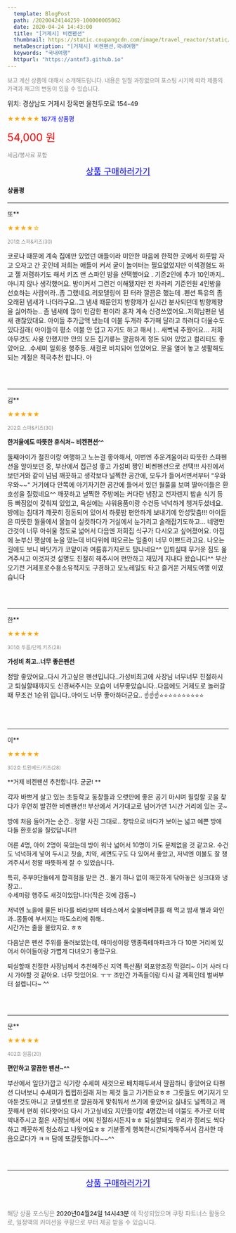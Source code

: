 ```yaml
---
  template: BlogPost
  path: /20200424144259-100000005062
  date: 2020-04-24 14:43:00
  title: "[거제시] 비켄펜션"
  thumbnail: https://static.coupangcdn.com/image/travel_reactor/static/booking/image/pension/ddnayo/43a2d6e2-180b-430f-9ce6-62ad528258fd.jpg
  metaDescription: "[거제시] 비켄펜션,국내여행"
  keywords: "국내여행"
  httpurl: "https://antnf3.github.io"
---
```

  
<span style="color: #888;font-size:0.8rem">보고 계신 상품에 대해서 소개해드립니다.
내용은 일절 과장없으며 포스팅 시기에 따라 제품의 가격과 재고의 변동이 있을 수 있습니다.</span>
  
<span style="font-size: 0.9rem;">위치: 경상남도 거제시 장목면 율천두모로 154-49</span>
  
<span style="color: orange;">★★★★★</span> <span style="color: blue;font-size: 0.85rem;">167개 상품평</span>
  
<span style="color: red;font-size: 1.5rem;">54,000 원</span>
  
<span style="color: #888;font-size:0.8rem">세금/봉사료 포함</span>





<p align="center"><a href="http://me2.do/FLSQwgUv" style="font-size: 1.2rem; color: blue;">상품 구매하러가기</a></p>

#### 상품평
  
---
  
또**
    
<span style="color: orange;">★★★★☆</span>
    
<span style="color: #888;font-size:0.7rem">201호 스파&키즈(30)</span>
    

    
<span style="font-size: 0.9rem;">코로나 때문에 계속 집에만 있었던 애들이라 미안한 마음에 한적한 곳에서 하룻밤 자고 오자고 간 곳인데 저희는 애들이 커서 굳이 놀이터는 필요없었지만  이색경험도 하고 젤 저렴하기도 해서 키즈 앤 스파인 방을 선택했어요 .   기준2인에 추가 10인까지.. 아니지 않나 생각했어요. 방이커서 그런건 이해됐지만 전 차라리 기준인원 4인방을 선호하는 사람이라..좀 그랬네요.리모델링이 된 터라 깔끔은 했는데 .펜션 특유의 좀 오래된 냄새가 나더라구요..그 냄새 때문인지 방향제가 실시간 분사되던데 방향제향을 싫어하는.. 좀 냄새에 많이 민감한 편이라 혼자 계속 신경쓰였어요..저희남편은 냄새 괜찮았대요. 아이들 추가금액 냈는데 이불 두개라 추가해 달라고 하려다 더울수도 있다길래( 아이들이 평소 이불 안 덥고 자기도 하고 해서 )..  새벽녘 추웠어요...
저희 아무것도 사용 안했지만 안의 모든 집기류는 깔끔하게 정돈 되어 있었고 컬리티도 좋았어요. .수세미 일회용 행주등..새걸로 비치되어 있었어요.
문을 열어 놓고 생활해도 되는 계절은 적극추천 합니다. 아</span>
    
<br>
<br>

---
  
김**
    
<span style="color: orange;">★★★★★</span>
    
<span style="color: #888;font-size:0.7rem">202호 스파&키즈(30)</span>
    
<span style="font-size:0.85rem">**한겨울에도 따뜻한 휴식처~ 비켄편션^^**</span>
    
<span style="font-size: 0.9rem;">둘째아이가 절친이랑 여행하고 노는걸 좋아해서, 이번엔 추운겨울이라  따뜻한 스파펜션을 알아보던 중, 부산에서 접근성 좋고 가성비 짱인 비켄펜션으로 선택!!!                                                                                                      사진에서 보던거와 같이 넘넘 깨끗하고 생각보다 널찍한 공간에, 모두가 들어서면서부터    "우와우와~~"  거기에다 안쪽에 아기자기한 공간에  들어서 있던 월풀을 보며 딸아이들은 환호성을 질렀네요^^                                                                              깨끗하고 널찍한 주방에는 커다란 냉장고 전자렌지 밥솥 식기 등등 빠짐없이 갖춰져 있었고, 욕실에는 샤워용품이랑 수건등 넉넉하게 챙겨두셨네요.                                                                                                방에는 침대가 깨끗히 정돈되어 있어서 하룻밤 편안하게 보내기에 안성맞춤!!!                                                                                     아이들은 따뜻한 월풀에서 물놀이 실컷하다가 거실에서 눈가리고 술래잡기도하고... 네명만 간것이 너무 아쉬울 정도로 넓어서                       다음엔 저희집 식구가 다시오고 싶어졌어요.                                                            아침에 눈부신 햇살에 눈을 떴는데 바다위에 떠오르는 일출이 너무 이쁘드라고요.  나오는길에도 보니 바닷가가 코앞이라 여름휴가지로도 탐나네요^^                                                                                                       입퇴실때 무거운 짐도 옮겨주시고 이것저것 설명도 친절히 해주시어 편안하고 재밌게 지내다 왔습니다^^                                                                                                              부산오기전  거제포로수용소유적지도 구경하고 모노레일도 타고 즐거운 거제도여행 이였습니다</span>
    
<br>
<br>

---
  
한**
    
<span style="color: orange;">★★★★★</span>
    
<span style="color: #888;font-size:0.7rem">301호 투룸/단체.키즈(28)</span>
    
<span style="font-size:0.85rem">**가성비 최고..너무 좋은펜션**</span>
    
<span style="font-size: 0.9rem;">정말 좋았어요..다시 가고싶은 펜션입니다..가성비최고에 사장님 너무너무 친절하시고 퇴실할때까지도 신경써주시는 모습이 너무좋았습니다..다음에도 거제도로 놀러갈때 무조건 1순위 입니다..아이도 너무 좋아하더군요.. ☝️☝️☝️⭐⭐⭐⭐⭐⭐⭐⭐⭐⭐</span>
    
<br>
<br>

---
  
이**
    
<span style="color: orange;">★★★★★</span>
    
<span style="color: #888;font-size:0.7rem">302호 트윈베드/키즈(28)</span>
    
<span style="font-size:0.85rem">**거제 비켄팬션 추천합니다. 굳굳!  **</span>
    
<span style="font-size: 0.9rem;">각자 바쁘게 살고 있는 초등학교 동창들과 
오랫만에 좋은 공기 마시며 힐링할 곳을 찾다가 우연히 발견한 비켄팬션!! 
부산에서 거가대교로 넘어가면 1시간 거리에 있는 곳~ 

방에 처음 들어가는 순간..
정말 사진 그대로.. 창밖으로 바다가 보이는 
넓고 예쁜 방에 다들 환호성을 질렀답니다!!  

어른 4명, 아이 2명이 묵었는데 
방이 워낙 넓어서 10명이 가도 문제없을 것 같고요. 
수건도 넉넉하게 넣어 두시고 
칫솔, 치약, 세면도구도 다 있어서 좋았고, 
저녁엔 이불도 잘 챙겨주셔서 정말 따뜻하게 잘 수 있었습니다. 

특히, 주부9단들에게 합격점을 받은 건.. 
물기 하나 없이 깨끗하게 닦아놓은 싱크대와 냉장고..   
수세미랑 행주도 새것이었답니다(작은 것에 감동~)  

저녁엔 노을에 물든 바다를 바라보며 테라스에서 숯불바베큐를 해 먹고
밤새 별과 와인과..몽돌에 부서지는 파도소리에 취해..  
시간가는 줄을 몰랐지요. ㅎㅎ 

다음날은 펜션 주위를 둘러보았는데, 
매미성이랑 맹종죽테마파크가 다 10분 거리에 있어서 
아이들이랑 가볍게 다녀오기 좋았구요. 

퇴실할때 친절한 사장님께서 추천해주신 지역 특산품! 
외포양조장 막걸리~ 
이거 사러 다시 가야할 것 같아요. 
너무 맛있어요. ㅜㅜ
조만간 가족들이랑 다시 갈 계획인데 벌써부터 설렙니다~ ^^</span>
    
<br>
<br>

---
  
문**
    
<span style="color: orange;">★★★★★</span>
    
<span style="color: #888;font-size:0.7rem">402호 원룸(20)</span>
    
<span style="font-size:0.85rem">**편안하고 깔끔한 팬션~^^**</span>
    
<span style="font-size: 0.9rem;">부산에서 일단가깝고
식기랑 수세미 새것으로 배치해두셔서
깔끔하니 좋았어요 
타팬션 다녀보니 수세미가 찝찝하길래
저는 제것 들고 가거든요ㅎㅎ
그릇들도 여기저기 모아둔것도아니고
코렐셋트로 깔끔하게 맞춰둬서
쓰기에 좋았어요
실내도 널찍하고 깨끗해서 편히 쉬다왓어요
다시 가고싶네요
지인들이랑 4명갔는데
이불도 추가로 더팍팍내주시고
젊은 사장님께서 어찌 친절하시든지ㅎㅎ
퇴실할때도 우리가 정리도 싹다하고
깨끗하게 청소하고 나왓어요ㅎㅎ
기분좋게 행복한시간되게해주셔서
감사한 마음으로다가 ㅋㅋ
담에 또갈듯합니다~~^^</span>
    
<br>
<br>


  
---
  
<p align="center"><a href="http://me2.do/FLSQwgUv" style="font-size: 1.2rem; color: blue;">상품 구매하러가기</a></p>
  
<br>
  
<span style="font-size: 0.85rem; color: #888;">해당 상품 포스팅은 <span style="color: #000;"> 2020년04월24일 14시43분 </span> 에 작성되었으며 쿠팡 파트너스 활동으로, 일정액의 커미션을 쿠팡으로 부터 제공 받을 수 있습니다.</span>